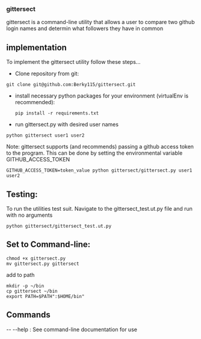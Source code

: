 ### gittersect
gittersect is a command-line utility that allows a user to compare two github login names and determin what followers they have in common

## implementation
To implement the gittersect utility follow these steps...

- Clone repository from git:
```
git clone git@github.com:Berky115/gittersect.git
```

- install necessary python packages for your environment (virtualEnv is recommended):
    ```
    pip install -r requirements.txt 
    ```

- run gittersect.py with desired user names
```
python gittersect user1 user2
```

Note: gittersect supports (and recommends) passing a github access token to the program. This can be done by setting the environmental variable GITHUB_ACCESS_TOKEN

```
GITHUB_ACCESS_TOKEN=token_value python gittersect/gittersect.py user1 user2
```

## Testing:
To run the utilities test suit. Navigate to the gittersect_test.ut.py file and run with no arguments
```
python gittersect/gittersect_test.ut.py   
```



## Set to Command-line:

```
chmod +x gittersect.py
mv gittersect.py gittersect
```

add to path

```
mkdir -p ~/bin
cp gittersect ~/bin
export PATH=$PATH":$HOME/bin"
```

## Commands
-- --help : See command-line documentation for use
